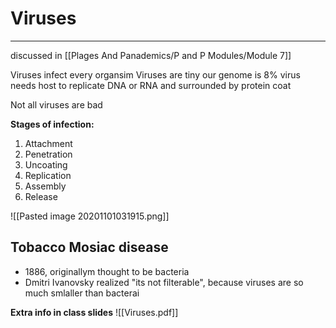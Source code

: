 # Viruses
---
discussed in [[Plages And Panademics/P and P Modules/Module 7]]

Viruses infect every organsim
Viruses are tiny
our genome is 8% virus
needs host to replicate
DNA or RNA and surrounded by protein coat

Not all viruses are bad

**Stages of infection:**
1. Attachment
2. Penetration
3. Uncoating
4. Replication
5. Assembly
6. Release

![[Pasted image 20201101031915.png]]

## Tobacco Mosiac disease
- 1886, originallym thought to be bacteria
- Dmitri Ivanovsky realized "its not filterable", because viruses are so much smlaller than bacterai

**Extra info in class slides**
![[Viruses.pdf]]